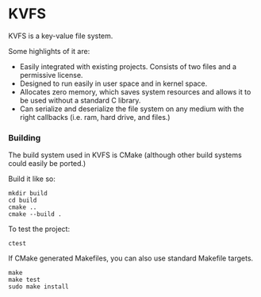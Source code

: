 # KVFS

KVFS is a key-value file system.

Some highlights of it are:

 - Easily integrated with existing projects. Consists of two files and a permissive license.
 - Designed to run easily in user space and in kernel space.
 - Allocates zero memory, which saves system resources and allows it to be used without a standard C library.
 - Can serialize and deserialize the file system on any medium with the right callbacks (i.e. ram, hard drive, and files.)

### Building

The build system used in KVFS is CMake (although other build systems could easily be ported.)

Build it like so:

```
mkdir build
cd build
cmake ..
cmake --build .
```

To test the project:

```
ctest
```

If CMake generated Makefiles, you can also use standard Makefile targets.

```
make
make test
sudo make install
```
